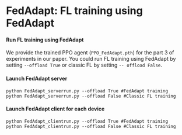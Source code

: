 # FedAdapt: FL training using FedAdapt

#### Run FL training using FedAdapt

We provide the trained PPO agent (`PPO_FedAdapt.pth`) for the part 3 of experiments in our paper. You could run FL training using FedAdapt by setting ``` --offload True ``` or classic FL by setting ``` -- offload False ```.

#### Launch FedAdapt server

```
python FedAdapt_serverrun.py --offload True #FedAdapt training
python FedAdapt_serverrun.py --offload False #Classic FL training
```

#### Launch FedAdapt client for each device

```
python FedAdapt_clientrun.py --offload True #FedAdapt training
python FedAdapt_clientrun.py --offload False #Classic FL training
```